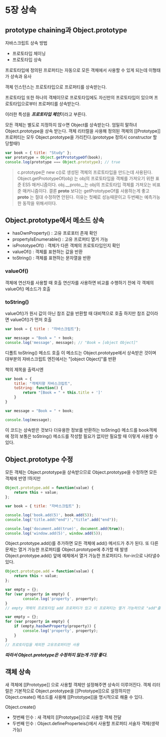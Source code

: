 # 5장 상속

## prototype chaining과 Object.prototype

자바스크립트 상속 방법
* 프로토타입 체이닝
* 프로토타입 상속

프로토타입에 정의된 프로퍼티는 자동으로 모든 객체에서 사용할 수 있게 되는데 이형태가 상속과 유사

객체 인스턴스는 프로토타입으로 프로퍼티를 상속받는다.

프로토타입 또한 하나의 객체이므로 프로토타입에도 자신만의 프로토타입이 있으며 프로토타입으로부터 프로퍼티를 상속받는다.

이러한 특성을 ***프로토타입 체인***이라고 부른다.

모든 객체는 별도로 지정하지 않ㅇ면 Object를 상속받는다. 엄밀히 말하녀 Object.prototype을 상속 받는다. 객체 리터럴을 사용해 정의된 객체의 \[[Prototype]] 프로퍼티는 모두 Object.prototype을 가리킨다.(prototype 정의시 constructor 할당할때!)

```js
var book = { title: "Study" };
var prototype = Object.getPrototypeOf(book);
console.log(prototype === Object.prototype); // true
```

>c.prototype은 new c()로 생성된 객체의 프로토타입을 만드는데 사용된다.
Object.getPrototypeOf(obj) 는 obj의 프로토타입을 객체를 가져오기 위한 표준 ES5 매커니즘이다.
obj.__proto__는 obj의 프로토타입 객체를 가져오는 비표준 매커니즘이다.
결론 __proto__ 보다는 getPrototypeOf를 사용하는게 좋고
__proto__ 는 절대 수정하면 안된다. 이유는
첫째로 성능때문이고
두번째는 예측가능한 동작을 위해서이다.

## Object.prototype에서 메소드 상속

* hasOwnProperty() : 고유 프로포터 존재 확인
* propertyIsEnumerable() : 고유 프로퍼티 열거 가능
* isPrototypeOf() : 객체가 다른 객체의 프로토타입인지 확인
* valueOf() : 객체를 표현하는 값을 반환
* toString() : 객체를 표현하는 문자열을 반환

### valueOf()

객체에 연산자를 사용할 때 호출
연산자를 사용하면 비교를 수행하기 전에 각 객체의 valueOf() 메소드가 호출

### toString()

valueOf()가 원시 값이 아닌 참조 값을 반환할 때 대비책으로 호출
하지만 참조 값이라면 valueOf()가 먼저 호출

```js
var book = { title : "자바스크립트"};

var message = "Book = " + book;
console.log('message', message); // "Book = [object Object]"
```

디폴트 toString() 메소드 호출 이 메소드는 Object.prototype에서 상속받은 것이며 대부분의 자바스크립트 엔진에서는 "[object Object]"를 반환

책의 제목을 출력시엔
```js
var book = {
    title: "객체지향 자바스크립트",
    toString: function() {
        return "[Book = " + this.title + ']'
    }
}

var message = "Book = " + book;

console.log(message);
```

이 코드는 상속받은 것보다 더유용한 정보를 반환하는 toString() 메소드를 book객체에 정의
보통은 toString() 메소드를 작성할 필요가 없지만 필요할 때 이렇게 사용할 수 있다.

## Object.prototype 수정

모든 객체는 Object.prototype을 상속받으므로 Object.prototype을 수정하면 모든 객체에 반영 !하지만

```js
Object.prototype.add = function(value) {
    return this + value;
};

var book = { title: "자바스크립트" };

console.log('book.add(5)', book.add(5));
console.log('title.add("end")',"title".add("end"));

console.log('document.add(true)', document.add(true));
console.log('window.add(5)', window.add(5));
```

Object.prototype.add()를 추가하면 모든 객체에 add() 메서드가 추가 된다.
또 다른 문제는 열거 가능한 프로퍼티를 Object.prototype에 추가할 때 발생
Object.prototype.add() 앞에 예제에서 열거 가능한 프로퍼티다. for-in으로 나타낼수 있다.


```js
Object.prototype.add = function(value) {
    return this + value;
};

var empty = {};
for (var property in empty) {
        console.log('property', property);
}
// empty 객체의 프로토타입 add 프로퍼티가 있고 이 프로퍼티는 열거 가능하므로 "add"출력 Object.prototype에 열거 가능한 프로퍼티가 많을 경우 코드에 영향을 미침

var empty = {};
for (var property in empty) {
    if (empty.hasOwnProperty(property)) {
        console.log('property', property);
    }
}
// 프로토타입을 제외한 고유프로퍼티만 사용
```

***따라서 Object.prototype은 수정하지 않는게 가장 좋다.***

## 객체 상속

새 객체에 \[[Prototype]] 으로 사용할 객체만 설정해주면 상속이 이루어진다.
객체 리터럴은 기본적으로 Object.prototype을 \[[Prototype]]으로 설정하지만 Object.create() 메소드를 사용해 \[[Prototype]]을 명시적으로 해줄 수 있다.

Object.create()
* 첫번째 인수 : 새 객체의 \[[Prototype]]으로 사용할 객체 전달
* 두번째 인수 : Object.defineProperteis()에서 사용할 프로퍼티 서술자 객체(생략 가능)
